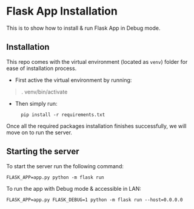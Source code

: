 # Flask App Installation

This is to show how to install & run Flask App in Debug mode.

## Installation

This repo comes with the virtual environment (located as `venv`) folder for ease of installation process.

- First active the virtual environment by running:

> . venv/bin/activate

- Then simply run:

		pip install -r requirements.txt

Once all the required packages installation finishes successfully, we will move on to run the server.

## Starting the server

To start the server run the following command:

	FLASK_APP=app.py python -m flask run

To run the app with Debug mode & accessible in LAN:

	FLASK_APP=app.py FLASK_DEBUG=1 python -m flask run --host=0.0.0.0
